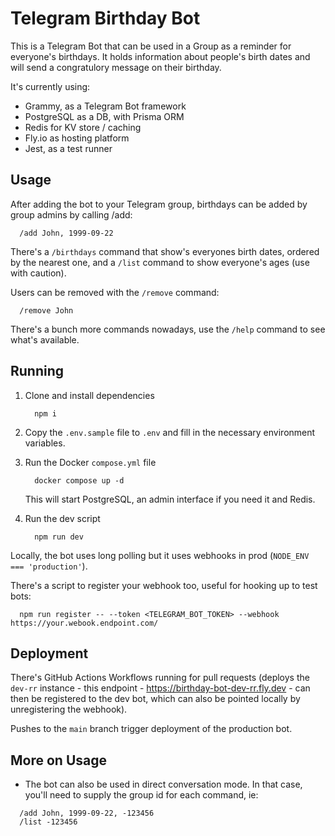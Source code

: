 # Telegram Birthday Bot

This is a Telegram Bot that can be used in a Group as a reminder for everyone's birthdays.
It holds information about people's birth dates and will send a congratulory message on their birthday.

It's currently using:

 - Grammy, as a Telegram Bot framework
 - PostgreSQL as a DB, with Prisma ORM
 - Redis for KV store / caching
 - Fly.io as hosting platform
 - Jest, as a test runner

## Usage

After adding the bot to your Telegram group, birthdays can be added by group admins by calling /add:

```
  /add John, 1999-09-22
```

There's a `/birthdays` command that show's everyones birth dates, ordered by the nearest one, and a `/list` command to show everyone's ages (use with caution).

Users can be removed with the `/remove` command:

```
  /remove John
```

There's a bunch more commands nowadays, use the `/help` command to see what's available.

## Running

1. Clone and install dependencies

    ```
      npm i
    ```

1. Copy the `.env.sample` file to `.env` and fill in the necessary environment variables.

1. Run the Docker `compose.yml` file

    ```
      docker compose up -d
    ```

    This will start PostgreSQL, an admin interface if you need it and Redis.

1. Run the dev script

    ```
      npm run dev
    ```

Locally, the bot uses long polling but it uses webhooks in prod (`NODE_ENV === 'production'`).

There's a script to register your webhook too, useful for hooking up to test bots:

```
  npm run register -- --token <TELEGRAM_BOT_TOKEN> --webhook https://your.webook.endpoint.com/
```

## Deployment

There's GitHub Actions Workflows running for pull requests (deploys the `dev-rr` instance - this endpoint - https://birthday-bot-dev-rr.fly.dev - can then be registered to the dev bot, which can also be pointed locally by unregistering the webhook). 

Pushes to the `main` branch trigger deployment of the production bot.


## More on Usage

 - The bot can also be used in direct conversation mode. In that case, you'll need to supply the group id for each command, ie:

```
  /add John, 1999-09-22, -123456
  /list -123456
```
